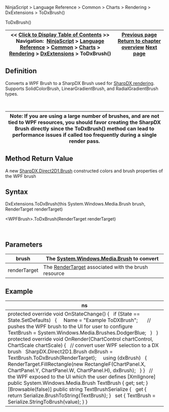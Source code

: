 ﻿


NinjaScript \> Language Reference \> Common \> Charts \> Rendering \> DxExtensions \> ToDxBrush()






















ToDxBrush()







| \<\< [Click to Display Table of Contents](dxextensions_todxbrush.md) \>\> **Navigation:**     [NinjaScript](ninjascript-1.md) \> [Language Reference](language_reference_wip-1.md) \> [Common](common-1.md) \> [Charts](chart-1.md) \> [Rendering](rendering-1.md) \> [DxExtensions](dxextensions-1.md) \> ToDxBrush() | [Previous page](dxextensions-1.md) [Return to chapter overview](dxextensions-1.md) [Next page](dxextensions_tovector2-1.md) |
| --- | --- |











## Definition


Converts a WPF Brush to a SharpDX Brush used for [SharpDX rendering](using_sharpdx_for_custom_chart_rendering-1.md). Supports SolidColorBrush, LinearGradientBrush, and RadialGradientBrush types.


 




| Note: If you are using a large number of brushes, and are not tied to WPF resources, you should favor creating the SharpDX Brush directly since the ToDxBrush() method can lead to performance issues if called too frequently during a single render pass. |
| --- |



## 


## 


## Method Return Value


A new [SharpDX.Direct2D1\.Brush](sharpdx_direct2d1_brush-1.md) constructed colors and brush properties of the WPF brush


## 


## Syntax


DxExtensions.ToDxBrush(this System.Windows.Media.Brush brush, RenderTarget renderTarget)  

\<WPFBrush\>.ToDxBrush(RenderTarget renderTarget)


 


## Parameters




| brush | The [System.Windows.Media.Brush](https://msdn.microsoft.com/en-us/library/system.windows.media.brush(v=vs.110).aspx) to convert |
| --- | --- |
| renderTarget | The [RenderTarget](rendertarget-1.md) associated with the brush resource |



## 


## 


## Example




| ns |
| --- |
| protected override void OnStateChange() {    if (State \=\= State.SetDefaults)    {      Name \= "Example ToDXBrush";        // pushes the WPF brush to the UI for user to configure      TextBrush \= System.Windows.Media.Brushes.DodgerBlue;    }   } protected override void OnRender(ChartControl chartControl, ChartScale chartScale) {    // convert user WPF selection to a DX brush    SharpDX.Direct2D1\.Brush dxBrush \= TextBrush.ToDxBrush(RenderTarget);      using (dxBrush)    {      RenderTarget.FillRectangle(new RectangleF(ChartPanel.X, ChartPanel.Y, ChartPanel.W, ChartPanel.H), dxBrush);    } }   // the WPF exposed to the UI which the user defines \[XmlIgnore] public System.Windows.Media.Brush TextBrush { get; set; }   \[Browsable(false)] public string TextBrushSerialize {    get { return Serialize.BrushToString(TextBrush); }    set { TextBrush \= Serialize.StringToBrush(value); } } |









